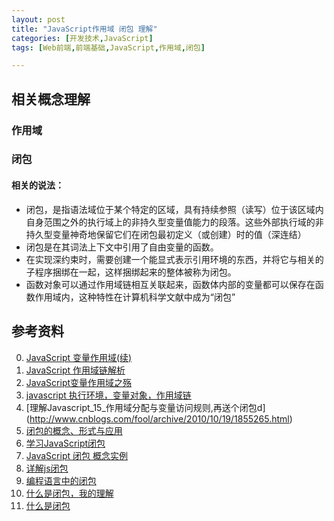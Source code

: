 ```yaml
---
layout: post
title: "JavaScript作用域 闭包 理解"
categories: [开发技术,JavaScript]
tags: [Web前端,前端基础,JavaScript,作用域,闭包]

---
```



## 相关概念理解
### 作用域

### 闭包
#### 相关的说法：
+ 闭包，是指语法域位于某个特定的区域，具有持续参照（读写）位于该区域内自身范围之外的执行域上的非持久型变量值能力的段落。这些外部执行域的非持久型变量神奇地保留它们在闭包最初定义（或创建）时的值（深连结）
+ 闭包是在其词法上下文中引用了自由变量的函数。
+ 在实现深约束时，需要创建一个能显式表示引用环境的东西，并将它与相关的子程序捆绑在一起，这样捆绑起来的整体被称为闭包。
+ 函数对象可以通过作用域链相互关联起来，函数体内部的变量都可以保存在函数作用域内，这种特性在计算机科学文献中成为“闭包”












## 参考资料
0. [JavaScript 变量作用域(续)](http://heroicyang.com/2013/07/22/javascript-scope-sequel/)
1. [JavaScript 作用域链解析](http://xmuzyq.iteye.com/blog/1198717)
1. [JavaScript变量作用域之殇](http://blog.jobbole.com/47296/)
2. [javascript 执行环境，变量对象，作用域链](http://segmentfault.com/a/1190000000533094)
3. [理解Javascript_15_作用域分配与变量访问规则,再送个闭包d]
(http://www.cnblogs.com/fool/archive/2010/10/19/1855265.html)
9. [闭包的概念、形式与应用](http://www.ibm.com/developerworks/cn/linux/l-cn-closure/)
4. [学习JavaScript闭包](http://www.ruanyifeng.com/blog/2009/08/learning_javascript_closures.html)
5. [JavaScript 闭包 概念实例](http://www.cnblogs.com/rubylouvre/archive/2009/07/24/1530074.html)
6. [详解js闭包](http://segmentfault.com/a/1190000000652891)
7. [编程语言中的闭包](http://www.nowamagic.net/librarys/veda/detail/1696)
8. [什么是闭包，我的理解](http://www.cnblogs.com/xiaotie/archive/2011/08/03/2126145.html)
0. [什么是闭包](http://kb.cnblogs.com/page/111780/)

